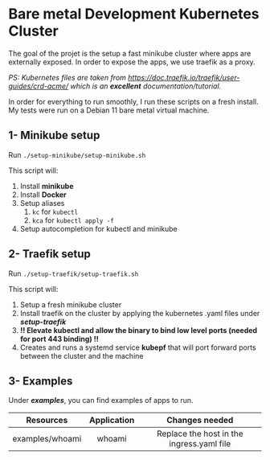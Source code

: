# Bare metal Development Kubernetes Cluster

The goal of the projet is the setup a fast minikube cluster where apps are externally exposed. 
In order to expose the apps, we use traefik as a proxy.

_PS: Kubernetes files are taken from https://doc.traefik.io/traefik/user-guides/crd-acme/ which is an **excellent** documentation/tutorial._

In order for everything to run smoothly, I run these scripts on a fresh install. My tests were run on a Debian 11 bare metal virtual machine.

## 1- Minikube setup
Run `./setup-minikube/setup-minikube.sh`

This script will:
1. Install **minikube**
2. Install **Docker**
3. Setup aliases
   1. `kc` for `kubectl`
   2. `kca` for `kubectl apply -f`
4. Setup autocompletion for kubectl and minikube

## 2- Traefik setup
Run `./setup-traefik/setup-traefik.sh`

This script will:
1. Setup a fresh minikube cluster
2. Install traefik on the cluster by applying the kubernetes .yaml files under **_setup-traefik_**
3. **!! Elevate kubectl and allow the binary to bind low level ports (needed for port 443 binding) !!**
4. Creates and runs a systemd service **kubepf** that will port forward ports between the cluster and the machine

## 3- Examples
Under **_examples_**, you can find examples of apps to run.

|    Resources    | Application |              Changes needed               |
|:---------------:|:-----------:|:-----------------------------------------:|
| examples/whoami |   whoami    | Replace the host in the ingress.yaml file |
